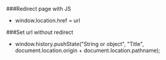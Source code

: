 ###Redirect page with JS
 - window.location.href = url

###Set url without redirect
 - window.history.pushState("String or object", "Title", document.location.origin + document.location.pathname);
